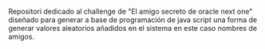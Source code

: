 Repositori dedicado al challenge de "El amigo secreto de oracle next one" 
diseñado para generar a base de programación de java script una forma de generar valores aleatorios añadidos en el sistema 
en este caso nombres de amigos.
